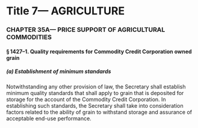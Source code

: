 
# Title 7— AGRICULTURE
### CHAPTER 35A— PRICE SUPPORT OF AGRICULTURAL COMMODITIES
#### § 1427–1. Quality requirements for Commodity Credit Corporation owned grain
##### (a) Establishment of minimum standards

Notwithstanding any other provision of law, the Secretary shall establish minimum quality standards that shall apply to grain that is deposited for storage for the account of the Commodity Credit Corporation. In establishing such standards, the Secretary shall take into consideration factors related to the ability of grain to withstand storage and assurance of acceptable end-use performance.
